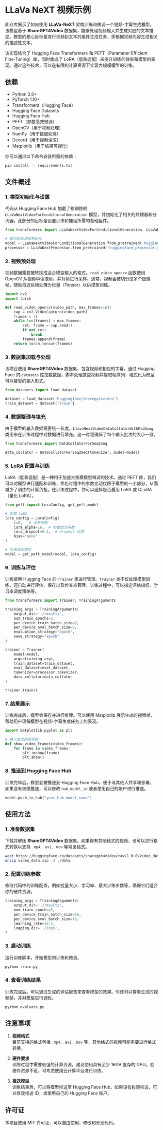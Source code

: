 # LLaVa NeXT 视频示例

此仓库展示了如何使用 **LLaVa-NeXT** 架构训练和微调一个视频-字幕生成模型。该模型基于 **ShareGPT4Video** 数据集，能够处理视频输入并生成对应的文本描述。模型的核心目标是进行视频到文本的条件生成任务，即根据视频内容生成相关的描述性文本。

该实现结合了 Hugging Face Transformers 和 PEFT（Parameter Efficient Fine-Tuning）库，同时集成了 LoRA（低秩适配）来提升训练的效率和模型的表现。通过这些技术，可以在有限的计算资源下实现大规模模型的训练。

## 依赖

- Python 3.8+
- PyTorch 1.10+
- Transformers（Hugging Face）
- Hugging Face Datasets
- Hugging Face Hub
- PEFT（参数高效微调）
- OpenCV（用于视频处理）
- NumPy（用于数据处理）
- Decord（用于视频读取）
- Matplotlib（用于结果可视化）

你可以通过以下命令安装所需的依赖：

```bash
pip install -r requirements.txt
```

## 文件概述

### 1. **模型初始化与设置**
代码从 Hugging Face Hub 加载了预训练的 `LLaVaNextVideoForConditionalGeneration` 模型，并初始化了相关的处理器和分词器。此部分的目标是设置训练和推理所需的基础组件。

```python
from transformers import LLaVaNextVideoForConditionalGeneration, LLaVaNextProcessor

# 模型和处理器初始化
model = LLaVaNextVideoForConditionalGeneration.from_pretrained('huggingface_model_checkpoint')
processor = LLaVaNextProcessor.from_pretrained('huggingface_processor_checkpoint')
```

### 2. **视频预处理**
视频数据需要被转换成适合模型输入的格式。`read_video_opencv` 函数使用 OpenCV 从视频中读取帧，并对帧进行采样。通常，视频会被切分成多个图像帧，随后将这些帧处理为张量（Tensor）以供模型训练。

```python
import cv2
import torch

def read_video_opencv(video_path, max_frames=16):
    cap = cv2.VideoCapture(video_path)
    frames = []
    while len(frames) < max_frames:
        ret, frame = cap.read()
        if not ret:
            break
        frames.append(frame)
    return torch.tensor(frames)
```

### 3. **数据集加载与处理**
该项目使用 **ShareGPT4Video** 数据集，包含视频和相应的字幕。通过 Hugging Face 的 `datasets` 库加载数据，脚本处理这些视频并提取帧序列，格式化为模型可以接受的输入形式。

```python
from datasets import load_dataset

dataset = load_dataset('huggingface/sharegpt4video')
train_dataset = dataset['train']
```

### 4. **数据整理与填充**
由于模型的输入数据需要统一长度，`LlavaNextVideoDataCollatorWithPadding` 类用来在训练过程中对数据进行填充。这一过程确保了每个输入批次的大小一致。

```python
from transformers import DataCollatorForSeq2Seq

data_collator = DataCollatorForSeq2Seq(tokenizer, model=model)
```

### 5. **LoRA 配置与训练**
LoRA（低秩适配）是一种用于加速大规模模型微调的技术。通过 PEFT 库，我们可以对模型进行适配和训练，优化过程中的参数变动仅限于模型的一小部分，从而减少了训练的计算负担。在训练过程中，你可以选择是否启用 LoRA 或 QLoRA（量化 LoRA）。

```python
from peft import LoraConfig, get_peft_model

# 配置 LoRA
lora_config = LoraConfig(
    r=8,   # 低秩参数
    lora_alpha=16,  # 参数放大系数
    lora_dropout=0.1,  # dropout 设置
    bias='none'
)

# 生成适配模型
model = get_peft_model(model, lora_config)
```

### 6. **训练与评估**
训练使用 Hugging Face 的 `Trainer` 类进行管理。`Trainer` 类不仅处理模型训练，还自动进行评估、保存以及检查点管理。训练过程中，可以指定评估指标、学习率调度策略等。

```python
from transformers import Trainer, TrainingArguments

training_args = TrainingArguments(
    output_dir='./results',
    num_train_epochs=3,
    per_device_train_batch_size=8,
    per_device_eval_batch_size=8,
    evaluation_strategy="epoch",
    save_strategy="epoch"
)

trainer = Trainer(
    model=model,
    args=training_args,
    train_dataset=train_dataset,
    eval_dataset=eval_dataset,
    tokenizer=processor.tokenizer,
    data_collator=data_collator
)

trainer.train()
```

### 7. **结果展示**
训练完成后，模型会保存并进行推理。可以使用 Matplotlib 展示生成的视频帧，帮助用户理解模型在视频-字幕生成任务上的表现。

```python
import matplotlib.pyplot as plt

# 展示生成的视频帧
def show_video_frames(video_frames):
    for frame in video_frames:
        plt.imshow(frame)
        plt.show()
```

### 8. **推送到 Hugging Face Hub**
训练完毕后，模型会被推送到 Hugging Face Hub，便于与其他人共享和部署。如果没有权限推送，可以修改 `hub_model_id` 或者使用自己的账户进行推送。

```python
model.push_to_hub("your_hub_model_name")
```

## 使用方法

### 1. **准备数据集**
下载并解压 **ShareGPT4Video** 数据集。如果你有其他格式的视频，也可以进行格式转换以支持 `.mp4`, `.avi`, `.mov` 等常见格式。

```bash
wget https://huggingface.co/datasets/sharegpt4video/raw/1.0.0/video_data.zip
unzip video_data.zip -d ./data
```

### 2. **配置训练参数**
修改代码中的训练配置，例如批量大小、学习率、最大训练步数等，确保它们适合你的硬件资源。

```python
training_args = TrainingArguments(
    output_dir='./results',
    num_train_epochs=5,
    per_device_train_batch_size=16,
    per_device_eval_batch_size=16,
    learning_rate=2e-5,
    logging_dir='./logs',
)
```

### 3. **启动训练**
运行训练脚本，开始模型的训练和微调。

```bash
python train.py
```

### 4. **查看训练结果**
训练完成后，可以通过生成的评估报告来查看模型的效果。你还可以查看生成的视频帧，并对模型进行调优。

```bash
python evaluate.py
```

## 注意事项

1. **视频格式**  
   目前支持的格式包括 `.mp4`, `.avi`, `.mov` 等，其他格式的视频可能需要进行格式转换。

2. **硬件要求**  
   训练过程中需要较强的计算资源，建议使用具有至少 16GB 显存的 GPU。若硬件资源不足，可考虑使用云计算平台进行训练。

3. **推送模型**  
   训练结束后，可以将模型推送至 Hugging Face Hub。如果没有权限推送，可以修改推送 ID，或使用自己的 Hugging Face 账户。

## 许可证

本项目使用 MIT 许可证，可以自由使用、修改和分发代码。
